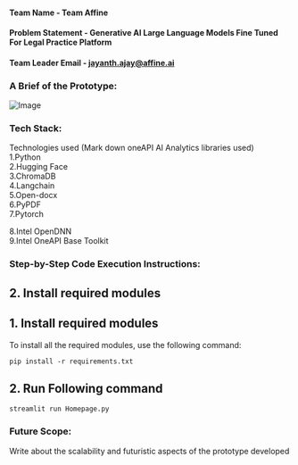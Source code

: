 #### Team Name - Team Affine
#### Problem Statement - Generative AI Large Language Models Fine Tuned For Legal Practice Platform
#### Team Leader Email - jayanth.ajay@affine.ai

### A Brief of the Prototype:
  ![Image](https://github.com/bhaskarturkar/oneAPI-GenAI-Hackathon-2023/blob/main/process-flow-diagram.JPG)


  
### Tech Stack: 
   Technologies used (Mark down oneAPI AI Analytics libraries used) <br>
1.Python <br>
2.Hugging Face <br>
3.ChromaDB <br>
4.Langchain <br>
5.Open-docx <br>
6.PyPDF <br>
7.Pytorch <br>

8.Intel OpenDNN <br>
9.Intel OneAPI Base Toolkit <br>

   
### Step-by-Step Code Execution Instructions:

  ## 2. Install required modules

  ## 1. Install required modules
 
   To install all the required modules, use the following command:
 
```
pip install -r requirements.txt
```
  ## 2. Run Following command 
```
streamlit run Homepage.py
```
### Future Scope:
   Write about the scalability and futuristic aspects of the prototype developed
